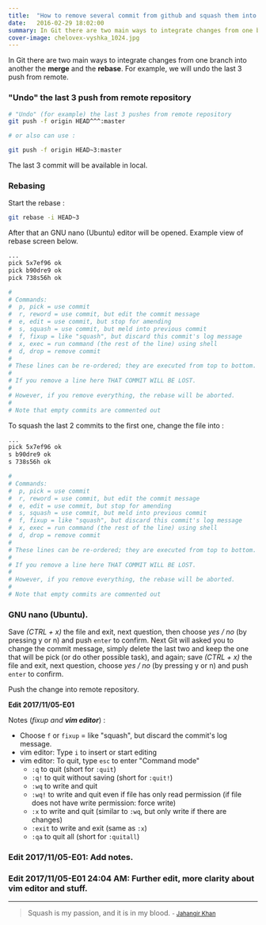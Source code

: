 ```yaml
---
title:  "How to remove several commit from github and squash them into one through rebase"
date:   2016-02-29 18:02:00
summary: In Git there are two main ways to integrate changes from one branch into another, the merge and the rebase.
cover-image: chelovex-vyshka_1024.jpg
---
```


In Git there are two main ways to integrate changes from one branch into another the __merge__ and the __rebase__. For example, we will undo the last 3 push from remote.

### "Undo" the last 3 push from remote repository

```bash
# "Undo" (for example) the last 3 pushes from remote repository
git push -f origin HEAD^^^:master

# or also can use :

git push -f origin HEAD~3:master
```

The last 3 commit will be available in local.

### Rebasing

Start the rebase :

```bash
git rebase -i HEAD~3
```

After that an GNU nano (Ubuntu) editor will be opened. Example view of rebase screen below.

```bash
...
pick 5x7ef96 ok
pick b90dre9 ok
pick 738s56h ok

#
# Commands:
#  p, pick = use commit
#  r, reword = use commit, but edit the commit message
#  e, edit = use commit, but stop for amending
#  s, squash = use commit, but meld into previous commit
#  f, fixup = like "squash", but discard this commit's log message
#  x, exec = run command (the rest of the line) using shell
#  d, drop = remove commit
#
# These lines can be re-ordered; they are executed from top to bottom.
#
# If you remove a line here THAT COMMIT WILL BE LOST.
#
# However, if you remove everything, the rebase will be aborted.
#
# Note that empty commits are commented out
```

To squash the last 2 commits to the first one, change the file into :

```bash
...
pick 5x7ef96 ok
s b90dre9 ok
s 738s56h ok

#
# Commands:
#  p, pick = use commit
#  r, reword = use commit, but edit the commit message
#  e, edit = use commit, but stop for amending
#  s, squash = use commit, but meld into previous commit
#  f, fixup = like "squash", but discard this commit's log message
#  x, exec = run command (the rest of the line) using shell
#  d, drop = remove commit
#
# These lines can be re-ordered; they are executed from top to bottom.
#
# If you remove a line here THAT COMMIT WILL BE LOST.
#
# However, if you remove everything, the rebase will be aborted.
#
# Note that empty commits are commented out
```

### GNU nano (Ubuntu).

Save _(CTRL + x)_ the file and exit, next question, then choose _yes / no_ (by pressing y or n) and push `enter` to confirm. Next Git will asked you to change the commit message, simply delete the last two and keep the one that will be pick (or do other possible task), and again; save _(CTRL + x)_ the file and exit, next question, choose _yes / no_ (by pressing y or n) and push `enter` to confirm.

Push the change into remote repository.

__Edit 2017/11/05-E01__

Notes (_fixup and __vim editor___) :
- Choose `f` or `fixup` = like "squash", but discard the commit's log message.
- vim editor: Type `i` to insert or start editing
- vim editor: To quit, type `esc` to enter "Command mode"
    - `:q` to quit (short for `:quit`)
    - `:q!` to quit without saving (short for `:quit!`)
    - `:wq` to write and quit
    - `:wq!` to write and quit even if file has only read permission (if file does not have write permission: force write)
    - `:x` to write and quit (similar to `:wq`, but only write if there are changes)
    - `:exit` to write and exit (same as `:x`)
    - `:qa` to quit all (short for `:quitall`)

### Edit 2017/11/05-E01: Add notes.
### Edit 2017/11/05-E01 24:04 AM: Further edit, more clarity about vim editor and stuff.


---
> Squash is my passion, and it is in my blood.
> <small>- [Jahangir Khan](https://www.brainyquote.com/quotes/quotes/j/jahangirkh688618.html)</small>